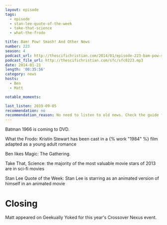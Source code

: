 ```yaml
---
layout: episode
tags:
  - episode
  - stan-lee-quote-of-the-week
  - take-that-science
  - what-the-frodo

title: Bam! Pow! Smash! And Other News
number: 223
season: 4
podcast_url: http://thescifichristian.com/2014/01/episode-223-bam-pow-smash-and-other-news/
podcast_file_url: http://thescifichristian.com/sfc/sfc0223.mp3
date: 2014-01-21
length: '00:35:56'
category: news
hosts:
  - Ben
  - Matt

notable_moments:

last_listen: 2019-09-05
recommendation: no
recommendation_reason: No need to listen to old news. Check the guide for what's interesting in hindsight.
---
```

Batman 1966 is coming to DVD.

What the Frodo: Kristin Stewart has been cast in a {% work "1984" %} film adapted as a young adult romance

Ben likes Magic: The Gathering.

Take That, Science: the majority of the most valuable movie stars of 2013 are in sci-fi movies

Stan Lee Quote of the Week: Stan Lee is starring as an animated version of himself in an animated movie



# Closing
Matt appeared on Geekually Yoked for this year's Crossover Nexus event.